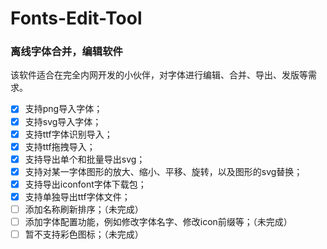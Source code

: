 # Fonts-Edit-Tool
### 离线字体合并，编辑软件

该软件适合在完全内网开发的小伙伴，对字体进行编辑、合并、导出、发版等需求。

- [x] 支持png导入字体；
- [x] 支持svg导入字体；
- [x] 支持ttf字体识别导入；
- [x] 支持ttf拖拽导入；
- [x] 支持导出单个和批量导出svg；
- [x] 支持对某一字体图形的放大、缩小、平移、旋转，以及图形的svg替换；
- [x] 支持导出iconfont字体下载包；
- [x] 支持单独导出ttf字体文件；
- [ ] 添加名称刷新排序；（未完成）
- [ ] 添加字体配置功能，例如修改字体名字、修改icon前缀等；（未完成）
- [ ] 暂不支持彩色图标；（未完成）
